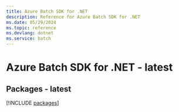 ```yaml
---
title: Azure Batch SDK for .NET
description: Reference for Azure Batch SDK for .NET
ms.date: 05/29/2024
ms.topic: reference
ms.devlang: dotnet
ms.service: batch
---
```

# Azure Batch SDK for .NET - latest
## Packages - latest
[!INCLUDE [packages](batch-index.md)]